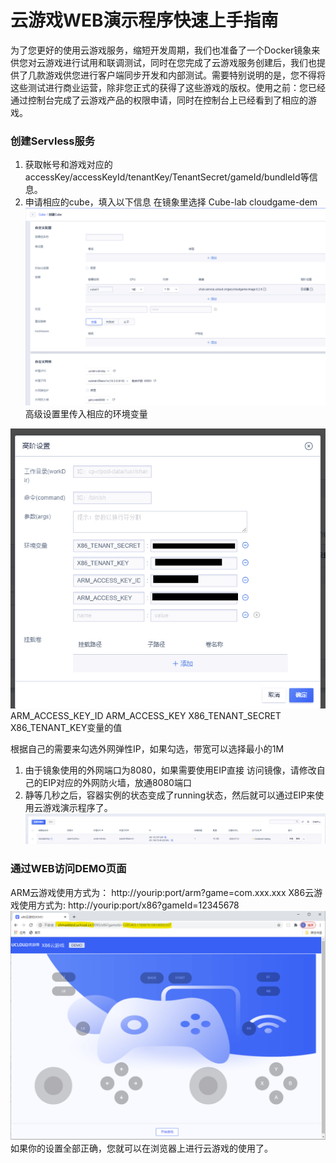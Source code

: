 # 云游戏WEB演示程序快速上手指南
为了您更好的使用云游戏服务，缩短开发周期，我们也准备了一个Docker镜象来供您对云游戏进行试用和联调测试，同时在您完成了云游戏服务创建后，我们也提供了几款游戏供您进行客户端同步开发和内部测试。需要特别说明的是，您不得将这些测试进行商业运营，除非您正式的获得了这些游戏的版权。使用之前：您已经通过控制台完成了云游戏产品的权限申请，同时在控制台上已经看到了相应的游戏。

### 创建Servless服务
1. 获取帐号和游戏对应的accessKey/accessKeyId/tenantKey/TenantSecret/gameId/bundleId等信息。
1. 申请相应的cube，填入以下信息
在镜象里选择 Cube-lab cloudgame-dem
![创建Cube](images/quickstart_create_cube.png)
高级设置里传入相应的环境变量

![创建Cube](images/quickstart_cube_advanced.png)
ARM_ACCESS_KEY_ID
ARM_ACCESS_KEY
X86_TENANT_SECRET
X86_TENANT_KEY变量的值
	
根据自己的需要来勾选外网弹性IP，如果勾选，带宽可以选择最小的1M

1. 由于镜象使用的外网端口为8080，如果需要使用EIP直接 访问镜像，请修改自己的EIP对应的外网防火墙，放通8080端口
1. 静等几秒之后，容器实例的状态变成了running状态，然后就可以通过EIP来使用云游戏演示程序了。
![Cube创建成功](images/quickstart_cube_ready.png)

### 通过WEB访问DEMO页面
ARM云游戏使用方式为： http://yourip:port/arm?game=com.xxx.xxx
X86云游戏使用方式为: http://yourip:port/x86?gameId=12345678 
![演示页面](images/quickstart_use_demo.png)
如果你的设置全部正确，您就可以在浏览器上进行云游戏的使用了。
   
